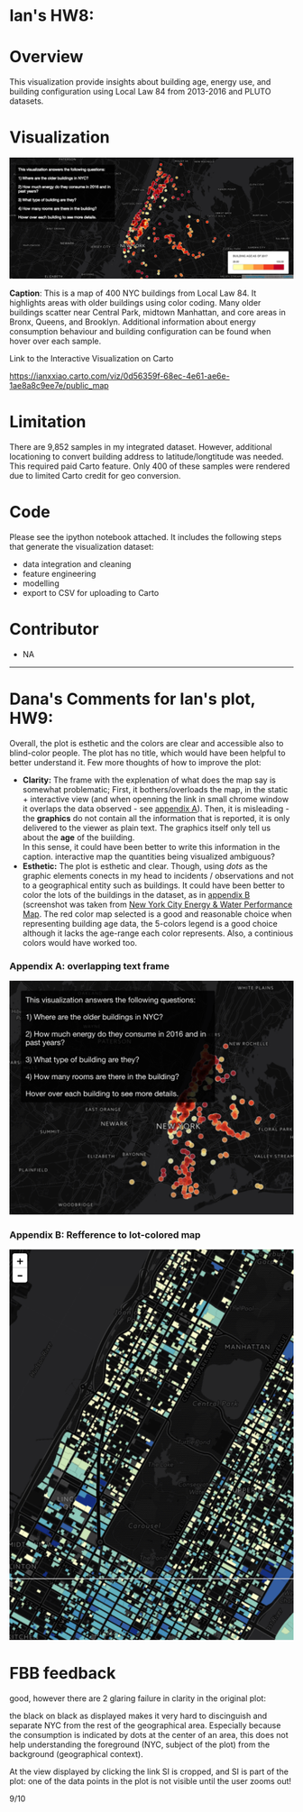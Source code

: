 # Ian's HW8:
# Overview
This visualization provide insights about building age, energy use, and building configuration using Local Law 84 from 2013-2016 and PLUTO datasets. 

# Visualization
![Alt text](./screenshot.png?raw=true)

**Caption**: This is a map of 400 NYC buildings from Local Law 84. It highlights areas with older buildings using color coding. Many older buildings scatter near Central Park, midtown Manhattan, and core areas in Bronx, Queens, and Brooklyn. Additional information about energy consumption behaviour and building configuration can be found when hover over each sample. 

Link to the Interactive Visualization on Carto

https://ianxxiao.carto.com/viz/0d56359f-68ec-4e61-ae6e-1ae8a8c9ee7e/public_map

# Limitation
There are 9,852 samples in my integrated dataset. However, additional locationing to convert building address to latitude/longtitude was needed. This required paid Carto feature. Only 400 of these samples were rendered due to limited Carto credit for geo conversion.

# Code
Please see the ipython notebook attached. It includes the following steps that generate the visualization dataset:
- data integration and cleaning
- feature engineering
- modelling
- export to CSV for uploading to Carto

# Contributor
- NA

-----

# Dana's Comments for Ian's plot, HW9:

Overall, the plot is esthetic and the colors are clear and accessible also to blind-color people. The plot has no title, which would have been helpful to better understand it. Few more thoughts of how to improve the plot:
- **Clarity:** The frame with the explenation of what does the map say is somewhat problematic; First, it bothers/overloads the map, in the static + interactive view (and when openning the link in small chrome window it overlaps the data observed - see [appendix A](https://github.com/danachermesh/PUI2017_dcr346/blob/master/HW9_dcr346/Screen%20Shot%202017-11-19%20at%2019.54.54.png)). Then, it is misleading - the **graphics** do not contain all the information that is reported, it is only delivered to the viewer as plain text. The graphics itself only tell us about the **age** of the buiilding.<br>
In this sense, it could have been better to write this information in the caption.
interactive map the quantities being visualized ambiguous?
- **Esthetic:** The plot is esthetic and clear. Though, using _dots_ as the graphic elements conects in my head to incidents / observations and not to a geographical entity such as buildings. It could have been better to color the lots of the buildings in the dataset, as in [appendix B](https://github.com/danachermesh/PUI2017_dcr346/blob/master/HW9_dcr346/Screen%20Shot%202017-11-19%20at%2018.47.51.png) (screenshot was taken from [New York City Energy 
& Water Performance Map](https://serv.cusp.nyu.edu/projects/evt/). The red color map selected is a good and reasonable choice when representing building age data, the 5-colors legend is a good choice although it lacks the age-range each color represents. Also, a continious colors would have worked too.

### Appendix A: overlapping text frame


![alt text](https://github.com/danachermesh/PUI2017_dcr346/blob/master/HW9_dcr346/Screen%20Shot%202017-11-19%20at%2019.54.54.png)

### Appendix B: Refference to lot-colored map
![alt text](https://github.com/danachermesh/PUI2017_dcr346/blob/master/HW9_dcr346/Screen%20Shot%202017-11-19%20at%2018.47.51.png)


# FBB feedback

good, however there are 2 glaring failure in clarity in the original plot: 

the black on black as displayed makes it very hard to discinguish and separate NYC from the rest of the geographical area. Especially because the consumption is indicated by dots at the center of an area, this does not help understanding the foreground (NYC, subject of the plot) from the background (geographical context). 

At the view displayed by clicking the link SI is cropped, and SI is part of the plot: one of the data points in the plot is not visible until the user zooms out!

9/10


